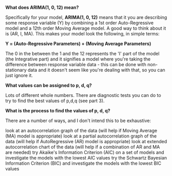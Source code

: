 __What does ARIMA(1, 0, 12) mean?__

Specifically for your model, __ARIMA(1, 0, 12)__ means that it you are 
describing some response variable (Y) by combining a 1st order Auto-Regressive model 
and a 12th order Moving Average model. A good way to think about it is (AR, I, MA). 
This makes your model look the following, in simple terms:

__Y = (Auto-Regressive Parameters) + (Moving Average Parameters)__

The 0 in the between the 1 and the 12 represents the 'I' part of the model (the Integrative part) 
and it signifies a model where you're taking the difference between response variable data - 
this can be done with non-stationary data and it doesn't seem like you're dealing with that, 
so you can just ignore it.


__What values can be assigned to p, d, q?__

Lots of different whole numbers. There are diagnostic tests you can do to try to find the best values of p,d,q (see part 3).

__What is the process to find the values of p, d, q?__

There are a number of ways, and I don't intend this to be exhaustive:

look at an autocorrelation graph of the data (will help if Moving Average (MA) model is appropriate)
look at a partial autocorrelation graph of the data (will help if AutoRegressive (AR) model is appropriate)
look at extended autocorrelation chart of the data (will help if a combination of AR and MA are needed)
try Akaike's Information Criterion (AIC) on a set of models and investigate the models with the lowest AIC values
try the Schwartz Bayesian Information Criterion (BIC) and investigate the models with the lowest BIC values
